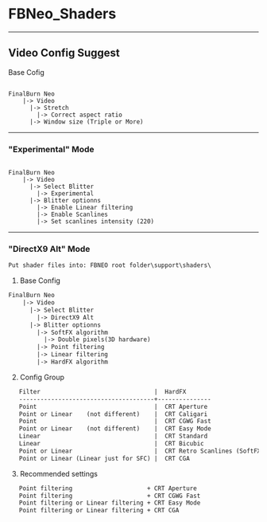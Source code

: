 # FBNeo_Shaders
<hr>

## Video Config Suggest ##

Base Cofig

<pre><code>
FinalBurn Neo
    |-> Video
      |-> Stretch
        |-> Correct aspect ratio
      |-> Window size (Triple or More)
</code></pre>

<hr>

### "Experimental" Mode ###

<pre><code>
FinalBurn Neo
    |-> Video
      |-> Select Blitter
        |-> Experimental
      |-> Blitter optionns
        |-> Enable Linear filtering
        |-> Enable Scanlines
        |-> Set scanlines intensity (220)
</code></pre>

<hr>

### "DirectX9 Alt" Mode ###

```html
Put shader files into: FBNEO root folder\support\shaders\
```

1. Base Config

```html
FinalBurn Neo
    |-> Video
      |-> Select Blitter
        |-> DirectX9 Alt
      |-> Blitter optionns
        |-> SoftFX algorithm
          |-> Double pixels(3D hardware)
        |-> Point filtering
        |-> Linear filtering
        |-> HardFX algorithm
```

2. Config Group

```html
   Filter                                |  HardFX
   --------------------------------------+---------------
   Point                                 |  CRT Aperture
   Point or Linear    (not different)    |  CRT Caligari
   Point                                 |  CRT CGWG Fast
   Point or Linear    (not different)    |  CRT Easy Mode
   Linear                                |  CRT Standard
   Linear                                |  CRT Bicubic
   Point or Linear                       |  CRT Retro Scanlines (SoftFX algorithm -> Select Shader's Settings)
   Point or Linear (Linear just for SFC) |  CRT CGA
```

3. Recommended settings

```html
   Point filtering                     + CRT Aperture
   Point filtering                     + CRT CGWG Fast
   Point filtering or Linear filtering + CRT Easy Mode
   Point filtering or Linear filtering + CRT CGA
```

